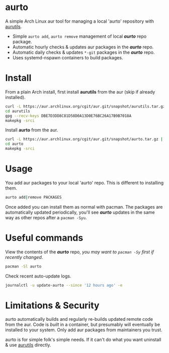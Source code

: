 # aurto
A simple Arch Linux aur tool for managing a local 'aurto' repository with [aurutils](https://github.com/AladW/aurutils).

- Simple `aurto add`, `aurto remove` management of local ***aurto*** repo package.
- Automatic hourly checks & updates aur packages in the ***aurto*** repo.
- Automatic daily checks & updates `*-git` packages in the ***aurto*** repo.
- Uses systemd-nspawn containers to build packages.

# Install
From a plain Arch install, first install **aurutils** from the aur (skip if already installed).
```sh
curl -L https://aur.archlinux.org/cgit/aur.git/snapshot/aurutils.tar.gz | tar xz
cd aurutils
gpg --recv-keys DBE7D3DD8C81D58D0A13D0E76BC26A17B9B7018A
makepkg -srci
```

Install **aurto** from the aur.
```sh
curl -L https://aur.archlinux.org/cgit/aur.git/snapshot/aurto.tar.gz | tar xz
cd aurto
makepkg -srci
```

# Usage
You add aur packages to your local 'aurto' repo. This is different to installing them.
```sh
aurto add|remove PACKAGES
```
Once added you can install them as normal with pacman.
The packages are automatically updated periodically,
you'll see ***aurto*** updates in the same way as other repos after a `pacman -Syu`.

# Useful commands
View the contents of the ***aurto*** repo, _you may want to `pacman -Sy` first if recently changed_.
```sh
pacman -Sl aurto
```

Check recent auto-update logs.
```sh
journalctl -u update-aurto --since '12 hours ago' -e
```

# Limitations & Security
aurto automatically builds and regularly re-builds updated remote code from the aur.
Code is _built_ in a container, but presumably will eventually be installed to your system.
Only add aur packages from maintainers you trust.

aurto is for simple folk's simple needs. If it can't do what you want uninstall & use [aurutils](https://github.com/AladW/aurutils) directly.
